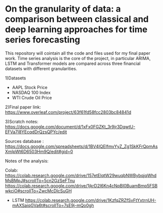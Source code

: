 # On the granularity of data: a comparison between classical and deep learning approaches for time series forecasting
This repository will cointain all the code and files used for my final paper work. Time series analysis is the core of the project, in particular ARIMA, LSTM and Transformer models are compared across three financial datasets with different granularities.

1)Datasets
  - AAPL Stock Price
  - NASDAQ 100 Index
  - WTI Crude Oil Price
  
2)Final paper link: https://www.overleaf.com/project/63f61fd58fcc2803bc84841d

3)Scratch notes: https://docs.google.com/document/d/1xFx0FGZKt_3r9jr3DqwtU-EFVa7I8YEcqdDrQzsQPYc/edit


Sources database : https://docs.google.com/spreadsheets/d/1BV4IQEIfmvYyZ_Zg1SkKFrQpmAsXmIpWt6D6503Hm9Q/edit#gid=0

Notes of the analysis: 

Colab: https://colab.research.google.com/drive/157etElqtW29wuqbNWBybqjqWhdMsBMpJ#scrollTo=5cn2GzSeFTnu
https://colab.research.google.com/drive/1jkrD2I6Kn4cNpBI0BuamBmp5FSBwkciO#scrollTo=ZwcMcDIcSuGH 

- LSTM
https://colab.research.google.com/drive/1KzfqZRZfSvFtYxtrnUH-mAXSaiqGVa6t#scrollTo=7sE9j-mQo0gh
